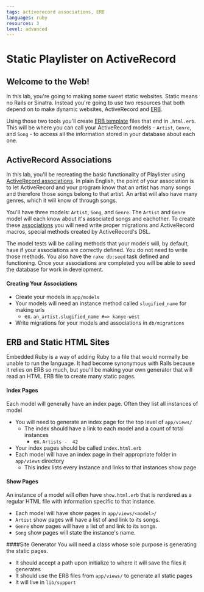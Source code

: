 ```yaml
---
tags: activerecord associations, ERB
languages: ruby
resources: 3
level: advanced
---
```


# Static Playlister on ActiveRecord

## Welcome to the Web!
In this lab, you're going to making some sweet static websites.  Static means no Rails or Sinatra.  Instead you're going to use two resources that both depend on to make dynamic websites, ActiveRecord and [ERB](http://ruby-doc.org/stdlib-2.1.2/libdoc/erb/rdoc/ERB.html).

Using those two tools you'll create [ERB template](http://www.stuartellis.eu/articles/erb/) files that end in `.html.erb`.  This will be where you can call your ActiveRecord models - `Artist`, `Genre`, and `Song` - to access all the information stored in your database about each one.


## ActiveRecord Associations

In this lab, you'll be recreating the basic functionality of Playlister using [ActiveRecord associations](http://guides.rubyonrails.org/association_basics.html). In plain English, the point of your association is to let ActiveRecord and your program know that an artist has many songs and therefore those songs belong to that artist. An artist will also have many genres, which it will know of through songs.

You'll have three models: `Artist`, `Song`, and `Genre`. The `Artist` and `Genre` model will each know about it's associated songs and eachother.  To create these [associations](http://guides.rubyonrails.org/association_basics.html#the-has-many-through-association) you will need write proper migrations and ActiveRecord macros, special methods created by ActiveRecord's DSL.

The model tests will be calling methods that your models will, by default, have if your associations are correctly defined. You do not need to write those methods.  You also have the `rake db:seed` task defined and functioning.  Once your associations are completed you will be able to seed the database for work in development.

#### Creating Your Associations
- Create your models in `app/models`
- Your models will need an instance method called `slugified_name` for making urls
  - ex. `an_artist.slugified_name #=> kanye-west`
- Write migrations for your models and associations in `db/migrations`


## ERB and Static HTML Sites

Embedded Ruby is a way of adding Ruby to a file that would normally be unable to run the language.  It had become synonymous with Rails because it relies on ERB so much, but you'll be making your own generator that will read an HTML ERB file to create many static pages.

#### Index Pages
Each model will generally have an index page.  Often they list all instances of model
- You will need to generate an index page for the top level of `app/views/`
  - The index should have a link to each model and a count of total instances
    - ex. `Artists -  42`
- Your index pages should be called `index.html.erb`
- Each model will have an index page in their appropriate folder in `app/views` directory
  - This index lists every instance and links to that instances show page

#### Show Pages
An instance of a model will often have `show.html.erb` that is rendered as a regular HTML file with information specific to that instance.
- Each model will have show pages in `app/views/<model>/`
- `Artist` show pages will have a list of and link to its songs.
- `Genre` show pages will have a list of and link to its songs.
- `Song` show pages will state the instance's name.

####Site Generator
You will need a class whose sole purpose is generating the static pages.
- It should accept a path upon initialize to where it will save the files it generates
- It should use the ERB files from `app/views/` to generate all static pages
- It will live in `lib/support`
